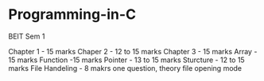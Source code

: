 # Programming-in-C
BEIT Sem 1

Chapter 1 - 15 marks
Chaper 2 - 12 to 15 marks
Chapter 3 - 15 marks
Array - 15 marks
Function -15 marks
Pointer - 13 to 15 marks
Sturcture - 12 to 15 marks
File Handeling - 8 makrs one question, theory file opening mode